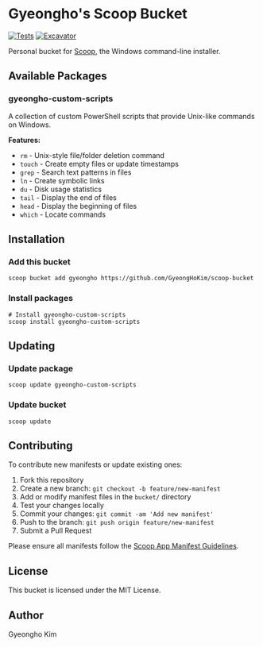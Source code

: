 # Gyeongho's Scoop Bucket

[![Tests](https://github.com/GyeongHoKim/scoop-bucket/actions/workflows/ci.yml/badge.svg)](https://github.com/GyeongHoKim/scoop-bucket/actions/workflows/ci.yml) [![Excavator](https://github.com/GyeongHoKim/scoop-bucket/actions/workflows/excavator.yml/badge.svg)](https://github.com/GyeongHoKim/scoop-bucket/actions/workflows/excavator.yml)

Personal bucket for [Scoop](https://scoop.sh), the Windows command-line installer.

## Available Packages

### gyeongho-custom-scripts
A collection of custom PowerShell scripts that provide Unix-like commands on Windows.

**Features:**
- `rm` - Unix-style file/folder deletion command
- `touch` - Create empty files or update timestamps
- `grep` - Search text patterns in files
- `ln` - Create symbolic links
- `du` - Disk usage statistics
- `tail` - Display the end of files
- `head` - Display the beginning of files
- `which` - Locate commands

## Installation

### Add this bucket

```pwsh
scoop bucket add gyeongho https://github.com/GyeongHoKim/scoop-bucket
```

### Install packages

```pwsh
# Install gyeongho-custom-scripts
scoop install gyeongho-custom-scripts
```

## Updating

### Update package

```pwsh
scoop update gyeongho-custom-scripts
```

### Update bucket

```pwsh
scoop update
```

## Contributing

To contribute new manifests or update existing ones:

1. Fork this repository
2. Create a new branch: `git checkout -b feature/new-manifest`
3. Add or modify manifest files in the `bucket/` directory
4. Test your changes locally
5. Commit your changes: `git commit -am 'Add new manifest'`
6. Push to the branch: `git push origin feature/new-manifest`
7. Submit a Pull Request

Please ensure all manifests follow the [Scoop App Manifest Guidelines](https://github.com/ScoopInstaller/Scoop/wiki/App-Manifests).

## License

This bucket is licensed under the MIT License.

## Author

Gyeongho Kim
